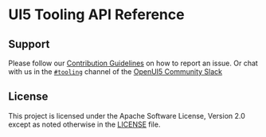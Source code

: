 # UI5 Tooling API Reference

## Support
Please follow our [Contribution Guidelines](https://github.com/SAP/ui5-tooling/blob/main/CONTRIBUTING.md#report-an-issue) on how to report an issue. Or chat with us in the [`#tooling`](https://openui5.slack.com/archives/C0A7QFN6B) channel of the [OpenUI5 Community Slack](https://join.slack.com/t/openui5/shared_invite/zt-1q128gn3p-JeZTi9XCpPxW8kBohSgqnw)

## License
This project is licensed under the Apache Software License, Version 2.0 except as noted otherwise in the [LICENSE](https://github.com/SAP/ui5-tooling/blob/main/LICENSE.txt) file.
